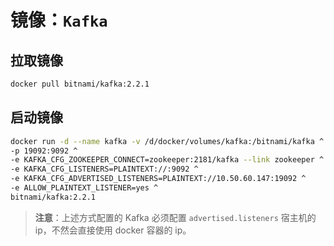 # 镜像：`Kafka`

## 拉取镜像

```bash
docker pull bitnami/kafka:2.2.1
```

## 启动镜像

```bash
docker run -d --name kafka -v /d/docker/volumes/kafka:/bitnami/kafka ^
-p 19092:9092 ^
-e KAFKA_CFG_ZOOKEEPER_CONNECT=zookeeper:2181/kafka --link zookeeper ^
-e KAFKA_CFG_LISTENERS=PLAINTEXT://:9092 ^
-e KAFKA_CFG_ADVERTISED_LISTENERS=PLAINTEXT://10.50.60.147:19092 ^
-e ALLOW_PLAINTEXT_LISTENER=yes ^
bitnami/kafka:2.2.1
```

> **注意**：上述方式配置的 Kafka 必须配置 `advertised.listeners` 宿主机的 ip，不然会直接使用 docker 容器的 ip。